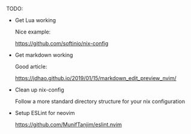 TODO:

- Get Lua working

  Nice example:

  https://github.com/softinio/nix-config

- Get markdown working

  Good article:

  https://jdhao.github.io/2019/01/15/markdown_edit_preview_nvim/

- Clean up nix-config

  Follow a more standard directory structure for your nix configuration

- Setup ESLint for neovim

  https://github.com/MunifTanjim/eslint.nvim
